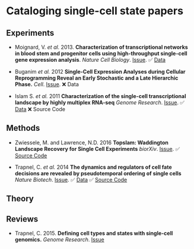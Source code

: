 # Cataloging single-cell state papers

## Experiments

* Moignard, V. _et al._ 2013. **Characterization of transcriptional networks in blood stem and
progenitor cells using high-throughput single-cell gene expression analysis**.
_Nature Cell Biology_. [Issue](https://github.com/gwaygenomics/cell_state_papers/issues/3).
:white_check_mark: [Data](https://www.ncbi.nlm.nih.gov/geo/query/acc.cgi?acc=GSE42518)

* Buganim _et al._ 2012 **Single-Cell Expression Analyses during Cellular Reprogramming
Reveal an Early Stochastic and a Late Hierarchic Phase.** _Cell_.
[Issue](https://github.com/gwaygenomics/cell_state_papers/issues/2). :x: Data

* Islam S. _et al._ 2011 **Characterization of the single-cell transcriptional landscape
by highly multiplex RNA-seq** _Genome Research_.
[Issue](https://github.com/gwaygenomics/cell_state_papers/issues/5). :white_check_mark:
[Data](https://www.ncbi.nlm.nih.gov/geo/query/acc.cgi?acc=GSE29087) :x: Source Code

## Methods

* Zwiessele, M. and Lawrence, N.D. 2016 **Topslam: Waddington Landscape Recovery for
Single Cell Experiments** _biorXiv_.
[Issue](https://github.com/gwaygenomics/cell_state_papers/issues/4). :white_check_mark:
[Source Code](https://github.com/mzwiessele/topslam)

* Trapnel, C. _et al._ 2014 **The dynamics and regulators of cell fate decisions are revealed
by pseudotemporal ordering of single cells** _Nature Biotech_.
[Issue](https://github.com/gwaygenomics/cell_state_papers/issues/6). :white_check_mark:
[Data](https://www.ncbi.nlm.nih.gov/geo/query/acc.cgi?acc=GSE52529) :white_check_mark:
[Source Code](http://cole-trapnell-lab.github.io/monocle-release/) 

## Theory

## Reviews

* Trapnel, C. 2015. **Defining cell types and states with single-cell genomics.** _Genome Research_.
[Issue](https://github.com/gwaygenomics/cell_state_papers/issues/1)
